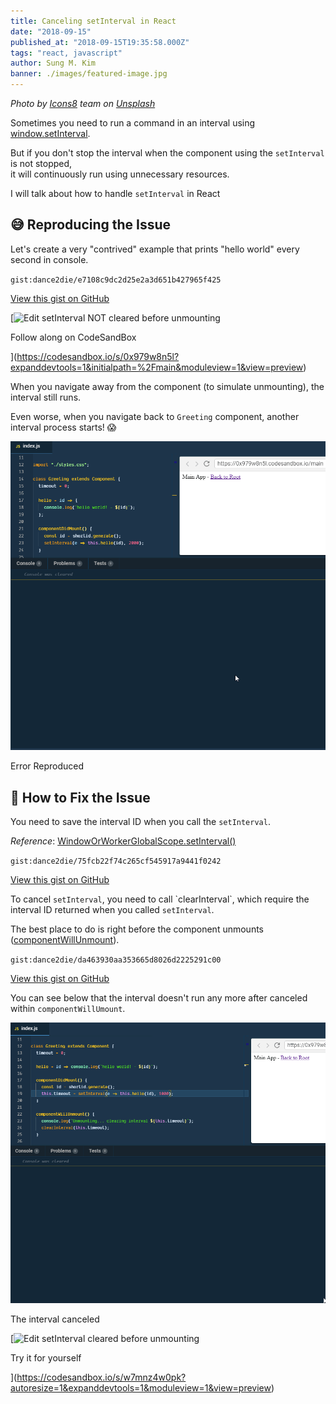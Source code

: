 ```yaml
---
title: Canceling setInterval in React
date: "2018-09-15"
published_at: "2018-09-15T19:35:58.000Z"
tags: "react, javascript"
author: Sung M. Kim
banner: ./images/featured-image.jpg
---
```


_Photo by [Icons8](https://unsplash.com/photos/dhZtNlvNE8M?utm_source=unsplash&utm_medium=referral&utm_content=creditCopyText) team on [Unsplash](https://unsplash.com/?utm_source=unsplash&utm_medium=referral&utm_content=creditCopyText)_

Sometimes you need to run a command in an interval using [window.setInterval](https://developer.mozilla.org/en-US/docs/Web/API/WindowOrWorkerGlobalScope/setInterval).

But if you don't stop the interval when the component using the `setInterval` is not stopped,  
it will continuously run using unnecessary resources.

I will talk about how to handle `setInterval` in React

## 😅 Reproducing the Issue

Let's create a very "contrived" example that prints "hello world" every second in console.

`gist:dance2die/e7108c9dc2d25e2a3d651b427965f425`

<a href="https://gist.github.com/dance2die/e7108c9dc2d25e2a3d651b427965f425">View this gist on GitHub</a>

[![Edit setInterval NOT cleared before unmounting](https://codesandbox.io/static/img/play-codesandbox.svg)

Follow along on CodeSandBox

](https://codesandbox.io/s/0x979w8n5l?expanddevtools=1&initialpath=%2Fmain&moduleview=1&view=preview)

When you navigate away from the component (to simulate unmounting), the interval still runs.

Even worse, when you navigate back to `Greeting` component, another interval process starts! 😱

![](./images/reproducing-issue.gif)

Error Reproduced

## 🔧 How to Fix the Issue

You need to save the interval ID when you call the `setInterval`.

_Reference_: [WindowOrWorkerGlobalScope.setInterval()](https://developer.mozilla.org/en-US/docs/Web/API/WindowOrWorkerGlobalScope/setInterval#Return_value)

`gist:dance2die/75fcb22f74c265cf545917a9441f0242`

<a href="https://gist.github.com/dance2die/75fcb22f74c265cf545917a9441f0242">View this gist on GitHub</a>

To cancel `setInterval`, you need to call \`clearInterval\`, which require the interval ID returned when you called `setInterval`.

The best place to do is right before the component unmounts ([componentWillUnmount](<https://componentWillUnmount()>)).

`gist:dance2die/da463930aa353665d8026d2225291c00`

<a href="https://gist.github.com/dance2die/da463930aa353665d8026d2225291c00">View this gist on GitHub</a>

You can see below that the interval doesn't run any more after canceled within `componentWillUmount`.

![](./images/setInterval-canceled.gif)

The interval canceled

[![Edit setInterval cleared before unmounting](https://codesandbox.io/static/img/play-codesandbox.svg)

Try it for yourself

](https://codesandbox.io/s/w7mnz4w0pk?autoresize=1&expanddevtools=1&moduleview=1&view=preview)
